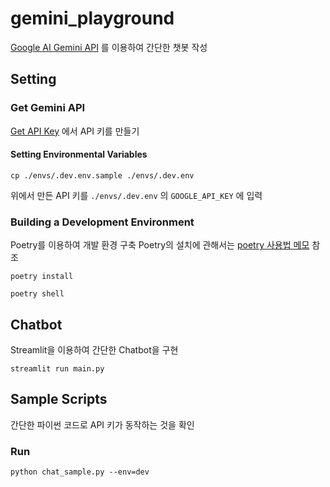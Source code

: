# gemini_playground

[Google AI Gemini API](https://ai.google.dev/gemini-api) 를 이용하여 간단한 챗봇 작성

## Setting

### Get Gemini API

[Get API Key](https://aistudio.google.com/app/apikey) 에서 API 키를 만들기

#### Setting Environmental Variables

```shell
cp ./envs/.dev.env.sample ./envs/.dev.env
```

위에서 만든 API 키를 `./envs/.dev.env` 의 `GOOGLE_API_KEY` 에 입력

### Building a Development Environment

Poetry를 이용하여 개발 환경 구축
Poetry의 설치에 관해서는 [poetry 사용법 메모](https://idenrai.tistory.com/289) 참조

```shell
poetry install
```

```shell
poetry shell
```

## Chatbot

Streamlit을 이용하여 간단한 Chatbot을 구현

```shell
streamlit run main.py
```

## Sample Scripts

간단한 파이썬 코드로 API 키가 동작하는 것을 확인

### Run

```shell
python chat_sample.py --env=dev
```
